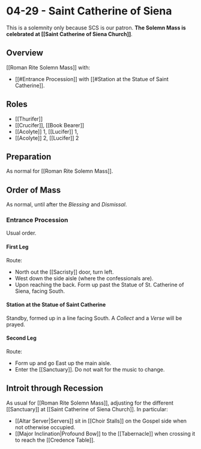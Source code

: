 # 04-29 - Saint Catherine of Siena
This is a solemnity only because SCS is our patron. **The Solemn Mass is celebrated at [[Saint Catherine of Siena Church]]**.

## Overview
[[Roman Rite Solemn Mass]] with:
- [[#Entrance Procession]] with [[#Station at the Statue of Saint Catherine]].

## Roles
- [[Thurifer]]
- [[Crucifer]], [[Book Bearer]]
- [[Acolyte]] 1, [[Lucifer]] 1, 
- [[Acolyte]] 2, [[Lucifer]] 2

## Preparation
As normal for [[Roman Rite Solemn Mass]].

## Order of Mass
As normal, until after the _Blessing_ and _Dismissal_.

### Entrance Procession
Usual order.

#### First Leg
Route:

- North out the [[Sacristy]] door, turn left.
- West down the side aisle (where the confessionals are).
- Upon reaching the back. Form up past the Statue of St. Catherine of Siena, facing South.

#### Station at the Statue of Saint Catherine
Standby, formed up in a line facing South. A _Collect_ and a _Verse_ will be prayed.

#### Second Leg
Route:

- Form up and go East up the main aisle.
- Enter the [[Sanctuary]]. Do not wait for the music to change.

## Introit through Recession
As usual for [[Roman Rite Solemn Mass]], adjusting for the different [[Sanctuary]] at [[Saint Catherine of Siena Church]]. In particular:

- [[Altar Server|Servers]] sit in [[Choir Stalls]] on the Gospel side when not otherwise occupied.
- [[Major Inclination|Profound Bow]] to the [[Tabernacle]] when crossing it to reach the [[Credence Table]].
